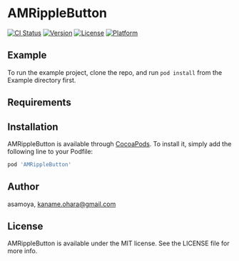 # AMRippleButton

[![CI Status](https://img.shields.io/travis/asamoya/AMRippleButton.svg?style=flat)](https://travis-ci.org/asamoya/AMRippleButton)
[![Version](https://img.shields.io/cocoapods/v/AMRippleButton.svg?style=flat)](https://cocoapods.org/pods/AMRippleButton)
[![License](https://img.shields.io/cocoapods/l/AMRippleButton.svg?style=flat)](https://cocoapods.org/pods/AMRippleButton)
[![Platform](https://img.shields.io/cocoapods/p/AMRippleButton.svg?style=flat)](https://cocoapods.org/pods/AMRippleButton)

## Example

To run the example project, clone the repo, and run `pod install` from the Example directory first.

## Requirements

## Installation

AMRippleButton is available through [CocoaPods](https://cocoapods.org). To install
it, simply add the following line to your Podfile:

```ruby
pod 'AMRippleButton'
```

## Author

asamoya, kaname.ohara@gmail.com

## License

AMRippleButton is available under the MIT license. See the LICENSE file for more info.
